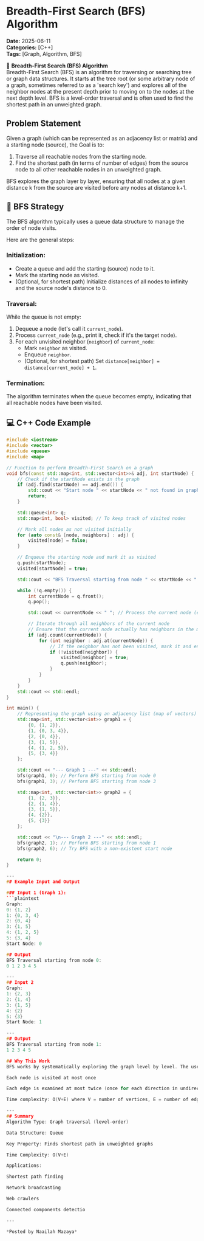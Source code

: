 # Breadth-First Search (BFS) Algorithm

**Date:** 2025-06-11  
**Categories:** [C++]  
**Tags:** [Graph, Algorithm, BFS]  

🧠 **Breadth-First Search (BFS) Algorithm**  
Breadth-First Search (BFS) is an algorithm for traversing or searching tree or graph data structures. It starts at the tree root (or some arbitrary node of a graph, sometimes referred to as a 'search key') and explores all of the neighbor nodes at the present depth prior to moving on to the nodes at the next depth level. BFS is a level-order traversal and is often used to find the shortest path in an unweighted graph.

## Problem Statement
Given a graph (which can be represented as an adjacency list or matrix) and a starting node (source), the Goal is to:

1. Traverse all reachable nodes from the starting node.
2. Find the shortest path (in terms of number of edges) from the source node to all other reachable nodes in an unweighted graph.

BFS explores the graph layer by layer, ensuring that all nodes at a given distance k from the source are visited before any nodes at distance k+1.

## 🧮 BFS Strategy
The BFS algorithm typically uses a queue data structure to manage the order of node visits.

Here are the general steps:

### Initialization:
- Create a queue and add the starting (source) node to it.
- Mark the starting node as visited.
- (Optional, for shortest path) Initialize distances of all nodes to infinity and the source node's distance to 0.

### Traversal:
While the queue is not empty:
1. Dequeue a node (let's call it `current_node`).
2. Process `current_node` (e.g., print it, check if it's the target node).
3. For each unvisited neighbor (`neighbor`) of `current_node`:
   - Mark `neighbor` as visited.
   - Enqueue `neighbor`.
   - (Optional, for shortest path) Set `distance[neighbor] = distance[current_node] + 1`.

### Termination:
The algorithm terminates when the queue becomes empty, indicating that all reachable nodes have been visited.

## 💻 C++ Code Example

```cpp
#include <iostream>
#include <vector>
#include <queue>
#include <map>

// Function to perform Breadth-First Search on a graph
void bfs(const std::map<int, std::vector<int>>& adj, int startNode) {
    // Check if the startNode exists in the graph
    if (adj.find(startNode) == adj.end()) {
        std::cout << "Start node " << startNode << " not found in graph." << std::endl;
        return;
    }

    std::queue<int> q;
    std::map<int, bool> visited; // To keep track of visited nodes

    // Mark all nodes as not visited initially
    for (auto const& [node, neighbors] : adj) {
        visited[node] = false;
    }

    // Enqueue the starting node and mark it as visited
    q.push(startNode);
    visited[startNode] = true;

    std::cout << "BFS Traversal starting from node " << startNode << ":\n";

    while (!q.empty()) {
        int currentNode = q.front();
        q.pop();

        std::cout << currentNode << " "; // Process the current node (e.g., print it)

        // Iterate through all neighbors of the current node
        // Ensure that the current node actually has neighbors in the map
        if (adj.count(currentNode)) {
            for (int neighbor : adj.at(currentNode)) {
                // If the neighbor has not been visited, mark it and enqueue it
                if (!visited[neighbor]) {
                    visited[neighbor] = true;
                    q.push(neighbor);
                }
            }
        }
    }
    std::cout << std::endl;
}

int main() {
    // Representing the graph using an adjacency list (map of vectors)
    std::map<int, std::vector<int>> graph1 = {
        {0, {1, 2}},
        {1, {0, 3, 4}},
        {2, {0, 4}},
        {3, {1, 5}},
        {4, {1, 2, 5}},
        {5, {3, 4}}
    };

    std::cout << "--- Graph 1 ---" << std::endl;
    bfs(graph1, 0); // Perform BFS starting from node 0
    bfs(graph1, 3); // Perform BFS starting from node 3

    std::map<int, std::vector<int>> graph2 = {
        {1, {2, 3}},
        {2, {1, 4}},
        {3, {1, 5}},
        {4, {2}},
        {5, {3}}
    };

    std::cout << "\n--- Graph 2 ---" << std::endl;
    bfs(graph2, 1); // Perform BFS starting from node 1
    bfs(graph2, 6); // Try BFS with a non-existent start node

    return 0;
}

---
## Example Input and Output

### Input 1 (Graph 1):
```plaintext
Graph:
0: {1, 2}
1: {0, 3, 4}
2: {0, 4}
3: {1, 5}
4: {1, 2, 5}
5: {3, 4}
Start Node: 0

## Output
BFS Traversal starting from node 0:
0 1 2 3 4 5 

---
## Input 2
Graph:
1: {2, 3}
2: {1, 4}
3: {1, 5}
4: {2}
5: {3}
Start Node: 1

---
## Output
BFS Traversal starting from node 1:
1 2 3 4 5 

## Why This Work
BFS works by systematically exploring the graph level by level. The use of a queue is crucial: it ensures that all nodes at the current depth are visited before moving to the next depth. This property guarantees that for unweighted graphs, BFS finds the shortest path (in terms of the number of edges) from the source to any reachable node.

Each node is visited at most once

Each edge is examined at most twice (once for each direction in undirected graphs)

Time complexity: O(V+E) where V = number of vertices, E = number of edges

---
## Summary
Algorithm Type: Graph traversal (level-order)

Data Structure: Queue

Key Property: Finds shortest path in unweighted graphs

Time Complexity: O(V+E)

Applications:

Shortest path finding

Network broadcasting

Web crawlers

Connected components detectio

---

*Posted by Naailah Mazaya*